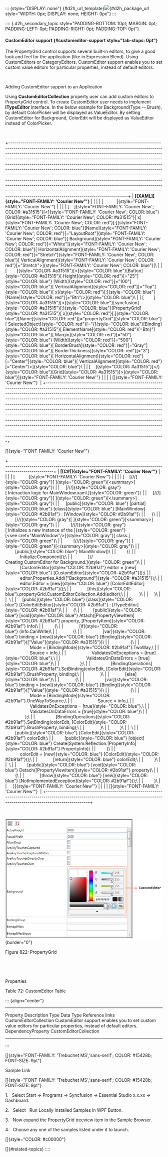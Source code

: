 ::: {style="DISPLAY: none"}
[](ms-xhelp:///?Id=d2h_url_template){#d2h_url_template}![](!package_url!){#d2h_package_url style="WIDTH: 0px; DISPLAY: none; HEIGHT: 0px"}
:::

:::: {.d2h_secondary_topic style="PADDING-BOTTOM: 10pt; MARGIN: 0pt; PADDING-LEFT: 0pt; PADDING-RIGHT: 0pt; PADDING-TOP: 0pt"}
#### CustomEditor support {#customeditor-support style="tab-stops: 0pt"}

The PropertyGrid control supports several built-in editors, to give a good look and feel for the application (like in Expression Blend). Using CustomEditors or CategoryEditors. CustomEditor support enables you to set custom value editors for particular properties, instead of default editors.

 

Adding CustomEditor support to an Application

Using **CustomEditorCollection** property user can add custom editors to PropertyGrid control. To create CustomEditor user needs to implement **ITypeEditor** interface. In the below example for Background(Type -- Brush), by default ColorPicker will be displayed as ValueEditor. By setting CustomEditor for Background, ColorEdit will be displayed as ValueEditor instead of ColorPicker.

 

+-----------------------------------------------------------------------------------------------------------------------------------------------------------------------------------------------------------------------------------------------------------------------------------------------------------------------------------------------------------------------------------------------------------------------------------------------------------------------------------------------------------------------------------------------------------------------------------------------------------------------------------------------------------------------------------------------------------------------------------------------------------------------------------------------------------------------------------------------------------------------+
| **[\[XAML\]]{style="FONT-FAMILY: 'Courier New'"}**                                                                                                                                                                                                                                                                                                                                                                                                                                                                                                                                                                                                                                                                                                                                                                                                                    |
|                                                                                                                                                                                                                                                                                                                                                                                                                                                                                                                                                                                                                                                                                                                                                                                                                                                                       |
| [           ]{style="FONT-FAMILY: 'Courier New'"}                                                                                                                                                                                                                                                                                                                                                                                                                                                                                                                                                                                                                                                                                                                                                                                                                     |
|                                                                                                                                                                                                                                                                                                                                                                                                                                                                                                                                                                                                                                                                                                                                                                                                                                                                       |
| [    ]{style="FONT-FAMILY: 'Courier New'; COLOR: #a31515"}[\<]{style="FONT-FAMILY: 'Courier New'; COLOR: blue"}[Grid]{style="FONT-FAMILY: 'Courier New'; COLOR: #a31515"}[ x]{style="FONT-FAMILY: 'Courier New'; COLOR: red"}[:]{style="FONT-FAMILY: 'Courier New'; COLOR: blue"}[Name]{style="FONT-FAMILY: 'Courier New'; COLOR: red"}[=\"LayoutRoot\"]{style="FONT-FAMILY: 'Courier New'; COLOR: blue"}[ Background]{style="FONT-FAMILY: 'Courier New'; COLOR: red"}[=\"White\"]{style="FONT-FAMILY: 'Courier New'; COLOR: blue"}[ HorizontalAlignment]{style="FONT-FAMILY: 'Courier New'; COLOR: red"}[=\"Stretch\"]{style="FONT-FAMILY: 'Courier New'; COLOR: blue"}[ VerticalAlignment]{style="FONT-FAMILY: 'Courier New'; COLOR: red"}[=\"Stretch\"\>]{style="FONT-FAMILY: 'Courier New'; COLOR: blue"}[\                                                       |
| [        ]{style="COLOR: #a31515"}[\<]{style="COLOR: blue"}[Button]{style="COLOR: #a31515"}[ Height]{style="COLOR: red"}[=\"25\"]{style="COLOR: blue"} [Width]{style="COLOR: red"}[=\"100\"]{style="COLOR: blue"}[ VerticalAlignment]{style="COLOR: red"}[=\"Top\"]{style="COLOR: blue"}[ x]{style="COLOR: red"}[:]{style="COLOR: blue"}[Name]{style="COLOR: red"}[=\"Btn\"/\>]{style="COLOR: blue"}\                                                                                                                                                                                                                                                                                                                                                                                                                                                                 |
| [        ]{style="COLOR: #a31515"}[\<]{style="COLOR: blue"}[syncfusion]{style="COLOR: #a31515"}[:]{style="COLOR: blue"}[PropertyGrid]{style="COLOR: #a31515"}[ x]{style="COLOR: red"}[:]{style="COLOR: blue"}[Name]{style="COLOR: red"}[=\"propertyGrid\"]{style="COLOR: blue"}[ SelectedObject]{style="COLOR: red"}[=\"{]{style="COLOR: blue"}[Binding]{style="COLOR: #a31515"}[ ElementName]{style="COLOR: red"}[=Btn}\"]{style="COLOR: blue"}[ Margin]{style="COLOR: red"}[=\"50\"]{style="COLOR: blue"} [Width]{style="COLOR: red"}[=\"500\"]{style="COLOR: blue"}[ BorderBrush]{style="COLOR: red"}[=\"Gray\"]{style="COLOR: blue"}[ BorderThickness]{style="COLOR: red"}[=\"3\"]{style="COLOR: blue"}[ HorizontalAlignment]{style="COLOR: red"}[=\"Center\"]{style="COLOR: blue"}[ VerticalAlignment]{style="COLOR: red"}[=\"Center\"/\>]{style="COLOR: blue"}\ |
| [    ]{style="COLOR: #a31515"}[\</]{style="COLOR: blue"}[Grid]{style="COLOR: #a31515"}[\>]{style="COLOR: blue"}]{style="FONT-FAMILY: 'Courier New'"}                                                                                                                                                                                                                                                                                                                                                                                                                                                                                                                                                                                                                                                                                                                  |
|                                                                                                                                                                                                                                                                                                                                                                                                                                                                                                                                                                                                                                                                                                                                                                                                                                                                       |
| []{style="FONT-FAMILY: 'Courier New'"}                                                                                                                                                                                                                                                                                                                                                                                                                                                                                                                                                                                                                                                                                                                                                                                                                                |
+-----------------------------------------------------------------------------------------------------------------------------------------------------------------------------------------------------------------------------------------------------------------------------------------------------------------------------------------------------------------------------------------------------------------------------------------------------------------------------------------------------------------------------------------------------------------------------------------------------------------------------------------------------------------------------------------------------------------------------------------------------------------------------------------------------------------------------------------------------------------------+

[]{style="FONT-FAMILY: 'Courier New'"} 

+----------------------------------------------------------------------------------------------------------------------------------------------------------------------------------+
| **[\[C#\]]{style="FONT-FAMILY: 'Courier New'"}**                                                                                                                                 |
|                                                                                                                                                                                  |
| [           ]{style="FONT-FAMILY: 'Courier New'"}                                                                                                                                |
|                                                                                                                                                                                  |
| [    [///]{style="COLOR: gray"}[ ]{style="COLOR: green"}[\<summary\>]{style="COLOR: gray"}\                                                                                      |
|     [///]{style="COLOR: gray"}[ Interaction logic for MainWindow.xaml.]{style="COLOR: green"}\                                                                                   |
|     [///]{style="COLOR: gray"}[ ]{style="COLOR: green"}[\</summary\>]{style="COLOR: gray"}\                                                                                      |
|     [public]{style="COLOR: blue"} [partial]{style="COLOR: blue"} [class]{style="COLOR: blue"} [MainWindow]{style="COLOR: #2b91af"} : [Window]{style="COLOR: #2b91af"}\           |
|     {\                                                                                                                                                                           |
|         [///]{style="COLOR: gray"}[ ]{style="COLOR: green"}[\<summary\>]{style="COLOR: gray"}\                                                                                   |
|         [///]{style="COLOR: gray"}[ Initializes a new instance of the ]{style="COLOR: green"}[\<see cref=\"MainWindow\"/\>]{style="COLOR: gray"}[ class.]{style="COLOR: green"}\ |
|         [///]{style="COLOR: gray"}[ ]{style="COLOR: green"}[\</summary\>]{style="COLOR: gray"}\                                                                                  |
|         [public]{style="COLOR: blue"} MainWindow()\                                                                                                                              |
|         {\                                                                                                                                                                       |
|             InitializeComponent();\                                                                                                                                              |
|             [// Creating CustomEditor for Background.]{style="COLOR: green"}\                                                                                                    |
|             [CustomEditor]{style="COLOR: #2b91af"} editor = [new]{style="COLOR: blue"} [CustomEditor]{style="COLOR: #2b91af"}();\                                                |
|             editor.Properties.Add([\"Background\"]{style="COLOR: #a31515"});\                                                                                                    |
|             editor.Editor = [new]{style="COLOR: blue"} [ColorEditEditor]{style="COLOR: #2b91af"}();\                                                                             |
|             [this]{style="COLOR: blue"}.propertyGrid.CustomEditorCollection.Add(editor);\                                                                                        |
|         }\                                                                                                                                                                       |
|     }\                                                                                                                                                                           |
|  \                                                                                                                                                                               |
|     [public]{style="COLOR: blue"} [class]{style="COLOR: blue"} [ColorEditEditor]{style="COLOR: #2b91af"} : [ITypeEditor]{style="COLOR: #2b91af"}\                                |
|     {\                                                                                                                                                                           |
|         [public]{style="COLOR: blue"} [void]{style="COLOR: blue"} Attach([PropertyViewItem]{style="COLOR: #2b91af"} property, [PropertyItem]{style="COLOR: #2b91af"} info)\      |
|         {\                                                                                                                                                                       |
|             [if]{style="COLOR: blue"} (info.CanWrite)\                                                                                                                           |
|             {\                                                                                                                                                                   |
|                 [var]{style="COLOR: blue"} binding = [new]{style="COLOR: blue"} [Binding]{style="COLOR: #2b91af"}([\"Value\"]{style="COLOR: #a31515"})\                          |
|                 {\                                                                                                                                                               |
|                     Mode = [BindingMode]{style="COLOR: #2b91af"}.TwoWay,\                                                                                                        |
|                     Source = info,\                                                                                                                                              |
|                     ValidatesOnExceptions = [true]{style="COLOR: blue"},\                                                                                                        |
|                     ValidatesOnDataErrors = [true]{style="COLOR: blue"}\                                                                                                         |
|                 };\                                                                                                                                                              |
|                 [BindingOperations]{style="COLOR: #2b91af"}.SetBinding(colorEdit, [ColorEdit]{style="COLOR: #2b91af"}.BrushProperty, binding);\                                  |
|             }\                                                                                                                                                                   |
|             [else]{style="COLOR: blue"}\                                                                                                                                         |
|             {\                                                                                                                                                                   |
|                 [var]{style="COLOR: blue"} binding = [new]{style="COLOR: blue"} [Binding]{style="COLOR: #2b91af"}([\"Value\"]{style="COLOR: #a31515"})\                          |
|                 {\                                                                                                                                                               |
|                     Mode = [BindingMode]{style="COLOR: #2b91af"}.OneWayToSource,\                                                                                                |
|                     Source = info,\                                                                                                                                              |
|                     ValidatesOnExceptions = [true]{style="COLOR: blue"},\                                                                                                        |
|                     ValidatesOnDataErrors = [true]{style="COLOR: blue"}\                                                                                                         |
|                 };\                                                                                                                                                              |
|                 [BindingOperations]{style="COLOR: #2b91af"}.SetBinding(colorEdit, [ColorEdit]{style="COLOR: #2b91af"}.BrushProperty, binding);\                                  |
|             }\                                                                                                                                                                   |
|         }\                                                                                                                                                                       |
|  \                                                                                                                                                                               |
|         [public]{style="COLOR: blue"} [ColorEdit]{style="COLOR: #2b91af"} colorEdit;\                                                                                            |
|         [public]{style="COLOR: blue"} [object]{style="COLOR: blue"} Create(System.Reflection.[PropertyInfo]{style="COLOR: #2b91af"} PropertyInfo)\                               |
|         {\                                                                                                                                                                       |
|             colorEdit = [new]{style="COLOR: blue"} [ColorEdit]{style="COLOR: #2b91af"}();\                                                                                       |
|             [return]{style="COLOR: blue"} colorEdit;\                                                                                                                            |
|         }\                                                                                                                                                                       |
|  \                                                                                                                                                                               |
|         [public]{style="COLOR: blue"} [void]{style="COLOR: blue"} Detach([PropertyViewItem]{style="COLOR: #2b91af"} property)\                                                   |
|         {\                                                                                                                                                                       |
|             [throw]{style="COLOR: blue"} [new]{style="COLOR: blue"} [NotImplementedException]{style="COLOR: #2b91af"}();\                                                        |
|         }\                                                                                                                                                                       |
|     }]{style="FONT-FAMILY: 'Courier New'"}                                                                                                                                       |
|                                                                                                                                                                                  |
| []{style="FONT-FAMILY: 'Courier New'"}                                                                                                                                           |
+----------------------------------------------------------------------------------------------------------------------------------------------------------------------------------+

 

![](ImagesExt/image30_712.png){border="0"}

Figure 822: PropertyGrid

 

 

Properties

Table 72: CustomEditor Table

::: {align="center"}
  ------------------------ --------------------------------------------------------------------------------------------------------------------- -------------------- ------------------------ -----------------
  Property                 Description                                                                                                           Type                 Data Type                Reference links
  CustomEditorCollection   CustomEditor support enables you to set custom value editors for particular properties, instead of default editors.   DependencyProperty   CustomEditorCollection   
  ------------------------ --------------------------------------------------------------------------------------------------------------------- -------------------- ------------------------ -----------------
:::

[]{style="FONT-FAMILY: 'Trebuchet MS','sans-serif'; COLOR: #15428b; FONT-SIZE: 9pt"} 

Sample Link

[]{style="FONT-FAMILY: 'Trebuchet MS','sans-serif'; COLOR: #15428b; FONT-SIZE: 9pt"} 

1.   Select Start -\> Programs -\> Syncfusion -\> Essential Studio x.x.xx -\> Dashboard.

2.   Select   Run Locally Installed Samples in WPF Button.

3.   Now expand the PropertyGrid treeview item in the Sample Browser.

4.   Choose any one of the samples listed under it to launch.

[]{style="COLOR: #c00000"} 

[]{#related-topics}
::::
